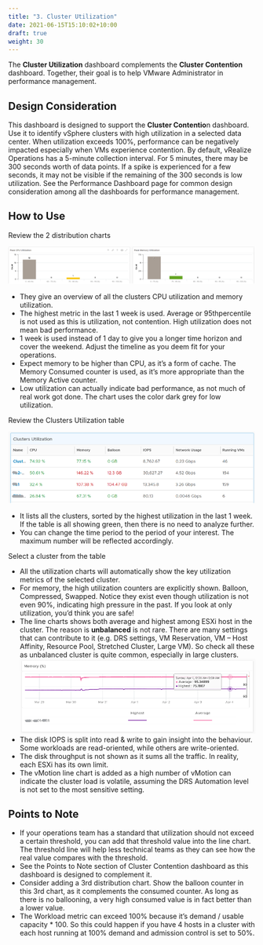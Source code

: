 ```yaml
---
title: "3. Cluster Utilization"
date: 2021-06-15T15:10:02+10:00
draft: true
weight: 30
---
```


The **Cluster Utilization** dashboard complements the **Cluster Contention** dashboard. Together, their goal is to help VMware Administrator in performance management. 

## Design Consideration

This dashboard is designed to support the **Cluster Contentio**n dashboard. Use it to identify vSphere clusters with high utilization in a selected data center. When utilization exceeds 100%, performance can be negatively impacted especially when VMs experience contention. By default, vRealize Operations has a 5-minute collection interval. For 5 minutes, there may be 300 seconds worth of data points. If a spike is experienced for a few seconds, it may not be visible if the remaining of the 300 seconds is low utilization.
See the Performance Dashboard page for common design consideration among all the dashboards for performance management. 

## How to Use

Review the 2 distribution charts

![](3.2.3-fig-1.png)

- They give an overview of all the clusters CPU utilization and memory utilization. 
- The highest metric in the last 1 week is used. Average or 95thpercentile is not used as this is utilization, not contention. High utilization does not mean bad performance. 
- 1 week is used instead of 1 day to give you a longer time horizon and cover the weekend. Adjust the timeline as you deem fit for your operations. 
- Expect memory to be higher than CPU, as it’s a form of cache. The Memory Consumed counter is used, as it’s more appropriate than the Memory Active counter. 
- Low utilization can actually indicate bad performance, as not much of real work got done. The chart uses the color dark grey for low utilization. 

Review the Clusters Utilization table

![](3.2.3-fig-2.png)

- It lists all the clusters, sorted by the highest utilization in the last 1 week. If the table is all showing green, then there is no need to analyze further.
- You can change the time period to the period of your interest. The maximum number will be reflected accordingly. 

Select a cluster from the table

- All the utilization charts will automatically show the key utilization metrics of the selected cluster.
- For memory, the high utilization counters are explicitly shown. Balloon, Compressed, Swapped. Notice they exist even though utilization is not even 90%, indicating high pressure in the past. If you look at only utilization, you’d think you are safe!
- The line charts shows both average and highest among ESXi host in the cluster. The reason is **unbalanced** is not rare. There are many settings that can contribute to it (e.g. DRS settings, VM Reservation, VM – Host Affinity, Resource Pool, Stretched Cluster, Large VM). So check all these as unbalanced cluster is quite common, especially in large clusters. 
![](3.2.3-fig-3.png)
- The disk IOPS is split into read & write to gain insight into the behaviour. Some workloads are read-oriented, while others are write-oriented. 
- The disk throughput is not shown as it sums all the traffic. In reality, each ESXi has its own limit.
- The vMotion line chart is added as a high number of vMotion can indicate the cluster load is volatile, assuming the DRS Automation level is not set to the most sensitive setting. 

## Points to Note

- If your operations team has a standard that utilization should not exceed a certain threshold, you can add that threshold value into the line chart. The threshold line will help less technical teams as they can see how the real value compares with the threshold.
- See the Points to Note section of Cluster Contention dashboard as this dashboard is designed to complement it.
- Consider adding a 3rd distribution chart. Show the balloon counter in this 3rd chart, as it complements the consumed counter. As long as there is no ballooning, a very high consumed value is in fact better than a lower value.
- The Workload metric can exceed 100% because it’s demand / usable capacity * 100. So this could happen if you have 4 hosts in a cluster with each host running at 100% demand and admission control is set to 50%.